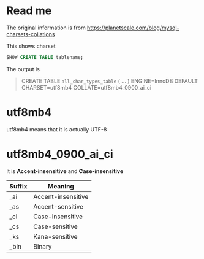 # Read me

The original information is from
https://planetscale.com/blog/mysql-charsets-collations

This shows charset

```sql
SHOW CREATE TABLE tablename;
```

The output is
> CREATE TABLE `all_char_types_table` (
> ...
> ) ENGINE=InnoDB DEFAULT CHARSET=utf8mb4 COLLATE=utf8mb4_0900_ai_ci

# utf8mb4

utf8mb4 means that it is actually UTF-8

# utf8mb4_0900_ai_ci

It is **Accent-insensitive** and **Case-insensitive**

| Suffix | Meaning            |
|--------|--------------------|
| _ai    | Accent-insensitive |
| _as    | Accent-sensitive   |
| _ci    | Case-insensitive   |
| _cs    | Case-sensitive     |
| _ks    | Kana-sensitive     |
| _bin   | Binary             |
